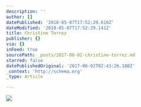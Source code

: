 ```yaml
---
description: ''
author: []
datePublished: '2018-05-07T17:52:29.610Z'
dateModified: '2018-05-07T17:52:29.141Z'
title: Christine Torrez
publisher: {}
via: {}
inFeed: true
sourcePath: _posts/2017-06-02-christine-torrez.md
starred: false
datePublishedOriginal: '2017-06-02T02:43:26.180Z'
_context: 'http://schema.org'
_type: Article

---
```

![](https://imgflo.herokuapp.com/graph/2b2431f8e7ba7b0/22270177bc9f608b81e9f911d97702b4/croprotate.jpg?cropheight=1858&cropwidth=2384&degrees=0&input=https%3A%2F%2Fthe-grid-user-content.s3-us-west-2.amazonaws.com%2F1c7a165b-814d-49a4-a585-4b3f922e6d39.jpg&x=0&y=0)
